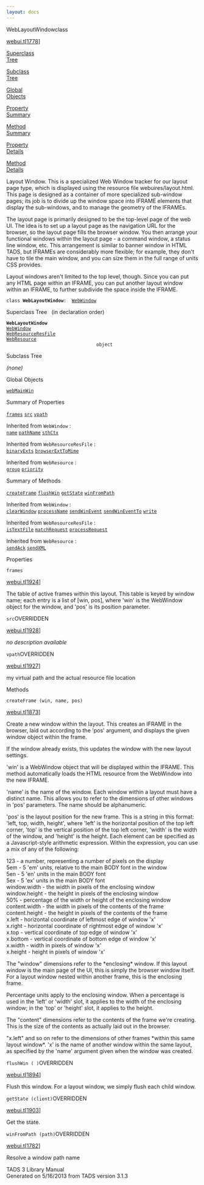 ```yaml
---
layout: docs
---
```

<span class="title">WebLayoutWindow</span><span class="type">class</span>

[webui.t](../file/webui.t.html)\[[1778](../source/webui.t.html#1778)\]

[Superclass  
Tree](#_SuperClassTree_)

[Subclass  
Tree](#_SubClassTree_)

[Global  
Objects](#_ObjectSummary_)

[Property  
Summary](#_PropSummary_)

[Method  
Summary](#_MethodSummary_)

[Property  
Details](#_Properties_)

[Method  
Details](#_Methods_)



Layout Window. This is a specialized Web Window tracker for our layout
page type, which is displayed using the resource file
webuires/layout.html. This page is designed as a container of more
specialized sub-window pages; its job is to divide up the window space
into IFRAME elements that display the sub-windows, and to manage the
geometry of the IFRAMEs.

The layout page is primarily designed to be the top-level page of the
web UI. The idea is to set up a layout page as the navigation URL for
the browser, so the layout page fills the browser window. You then
arrange your functional windows within the layout page - a command
window, a status line window, etc. This arrangement is similar to banner
window in HTML TADS, but IFRAMEs are considerably more flexible; for
example, they don't have to tile the main window, and you can size them
in the full range of units CSS provides.

Layout windows aren't limited to the top level, though. Since you can
put any HTML page within an IFRAME, you can put another layout window
within an IFRAME, to further subdivide the space inside the IFRAME.

`class `**`WebLayoutWindow`**` :   `[`WebWindow`](../object/WebWindow.html)



<span id="_SuperClassTree_"></span>



<span class="hdln">Superclass Tree</span>   (in declaration order)



**`WebLayoutWindow`**  
[`WebWindow`](../object/WebWindow.html)  
[`WebResourceResFile`](../object/WebResourceResFile.html)  
[`WebResource`](../object/WebResource.html)  
`                                 object`  
<span id="_SubClassTree_"></span>



<span class="hdln">Subclass Tree</span>  



*(none)* <span id="_ObjectSummary_"></span>



<span class="hdln">Global Objects</span>  



[`webMainWin`](../object/webMainWin.html)
<span id="_PropSummary_"></span>



<span class="hdln">Summary of Properties</span>  



[`frames`](#frames) [`src`](#src) [`vpath`](#vpath)

Inherited from `WebWindow` :  
[`name`](../object/WebWindow.html#name) [`pathName`](../object/WebWindow.html#pathName) [`sthCtx`](../object/WebWindow.html#sthCtx)

Inherited from `WebResourceResFile` :  
[`binaryExts`](../object/WebResourceResFile.html#binaryExts) [`browserExtToMime`](../object/WebResourceResFile.html#browserExtToMime)

Inherited from `WebResource` :  
[`group`](../object/WebResource.html#group) [`priority`](../object/WebResource.html#priority)

<span id="_MethodSummary_"></span>



<span class="hdln">Summary of Methods</span>  



[`createFrame`](#createFrame) [`flushWin`](#flushWin) [`getState`](#getState) [`winFromPath`](#winFromPath)

Inherited from `WebWindow` :  
[`clearWindow`](../object/WebWindow.html#clearWindow) [`processName`](../object/WebWindow.html#processName) [`sendWinEvent`](../object/WebWindow.html#sendWinEvent) [`sendWinEventTo`](../object/WebWindow.html#sendWinEventTo) [`write`](../object/WebWindow.html#write)

Inherited from `WebResourceResFile` :  
[`isTextFile`](../object/WebResourceResFile.html#isTextFile) [`matchRequest`](../object/WebResourceResFile.html#matchRequest) [`processRequest`](../object/WebResourceResFile.html#processRequest)

Inherited from `WebResource` :  
[`sendAck`](../object/WebResource.html#sendAck) [`sendXML`](../object/WebResource.html#sendXML)

<span id="_Properties_"></span>



<span class="hdln">Properties</span>  



<span id="frames"></span>

`frames`

[webui.t](../file/webui.t.html)\[[1924](../source/webui.t.html#1924)\]



The table of active frames within this layout. This table is keyed by
window name; each entry is a list of \[win, pos\], where 'win' is the
WebWindow object for the window, and 'pos' is its position parameter.



<span id="src"></span>

`src`<span class="rem">OVERRIDDEN</span>

[webui.t](../file/webui.t.html)\[[1928](../source/webui.t.html#1928)\]



*no description available*



<span id="vpath"></span>

`vpath`<span class="rem">OVERRIDDEN</span>

[webui.t](../file/webui.t.html)\[[1927](../source/webui.t.html#1927)\]



my virtual path and the actual resource file location



<span id="_Methods_"></span>



<span class="hdln">Methods</span>  



<span id="createFrame"></span>

`createFrame (win, name, pos)`

[webui.t](../file/webui.t.html)\[[1873](../source/webui.t.html#1873)\]



Create a new window within the layout. This creates an IFRAME in the
browser, laid out according to the 'pos' argument, and displays the
given window object within the frame.

If the window already exists, this updates the window with the new
layout settings.

'win' is a WebWindow object that will be displayed within the IFRAME.
This method automatically loads the HTML resource from the WebWindow
into the new IFRAME.

'name' is the name of the window. Each window within a layout must have
a distinct name. This allows you to refer to the dimensions of other
windows in 'pos' parameters. The name should be alphanumeric.

'pos' is the layout position for the new frame. This is a string in this
format: 'left, top, width, height', where 'left' is the horizontal
position of the top left corner, 'top' is the vertical position of the
top left corner, 'width' is the width of the window, and 'height' is the
height. Each element can be specified as a Javascript-style arithmetic
expression. Within the expression, you can use a mix of any of the
following:

  
123 - a number, representing a number of pixels on the display  
5em - 5 'em' units, relative to the main BODY font in the window  
5en - 5 'en' units in the main BODY font  
5ex - 5 'ex' units in the main BODY font  
window.width - the width in pixels of the enclosing window  
window.height - the height in pixels of the enclosing window  
50% - percentage of the width or height of the enclosing window  
content.width - the width in pixels of the contents of the frame  
content.height - the height in pixels of the contents of the frame  
x.left - horizontal coordinate of leftmost edge of window 'x'  
x.right - horizontal coordinate of rightmost edge of window 'x'  
x.top - vertical coordinate of top edge of window 'x'  
x.bottom - vertical coordinate of bottom edge of window 'x'  
x.width - width in pixels of window 'x'  
x.height - height in pixels of window 'x'

The "window" dimensions refer to the \*enclosing\* window. If this
layout window is the main page of the UI, this is simply the browser
window itself. For a layout window nested within another frame, this is
the enclosing frame.

Percentage units apply to the enclosing window. When a percentage is
used in the 'left' or 'width' slot, it applies to the width of the
enclosing window; in the 'top' or 'height' slot, it applies to the
height.

The "content" dimensions refer to the contents of the frame we're
creating. This is the size of the contents as actually laid out in the
browser.

"x.left" and so on refer to the dimensions of other frames \*within this
same layout window\*. 'x' is the name of another window within the same
layout, as specified by the 'name' argument given when the window was
created.



<span id="flushWin"></span>

`flushWin ( )`<span class="rem">OVERRIDDEN</span>

[webui.t](../file/webui.t.html)\[[1894](../source/webui.t.html#1894)\]



Flush this window. For a layout window, we simply flush each child
window.



<span id="getState"></span>

`getState (client)`<span class="rem">OVERRIDDEN</span>

[webui.t](../file/webui.t.html)\[[1903](../source/webui.t.html#1903)\]



Get the state.



<span id="winFromPath"></span>

`winFromPath (path)`<span class="rem">OVERRIDDEN</span>

[webui.t](../file/webui.t.html)\[[1782](../source/webui.t.html#1782)\]



Resolve a window path name





TADS 3 Library Manual  
Generated on 5/16/2013 from TADS version 3.1.3


